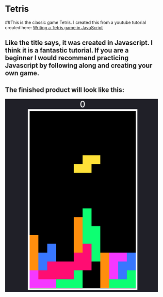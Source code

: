 # Tetris
##This is the classic game Tetris. I created this from a youtube tutorial created here: [Writing a Tetris game in JavaScript](https://www.youtube.com/watch?v=H2aW5V46khA)

## Like the title says, it was created in Javascript. I think it is a fantastic tutorial. If you are a beginner I would recommend practicing Javascript by following along and creating your own game. 

## The finished product will look like this:
![](tetris.png)
